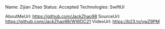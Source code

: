Name: Zijian Zhao
Status: Accepted
Technologies: SwiftUI

AboutMeUrl: https://github.com/JackZhao98
SourceUrl: https://github.com/JackZhao98/WWDC21
VideoUrl: https://b23.tv/vwZ9PM

<!---
EXAMPLE
Name: John Appleseed
Status: Submitted <or> Winner <or> Distinguished <or> Rejected
Technologies: SwiftUI, RealityKit, CoreGraphic

AboutMeUrl: https://linkedin.com/in/johnappleseed
SourceUrl: https://github.com/johnappleseed/wwdc2025
VideoUrl: https://youtu.be/ABCDE123456
-->
